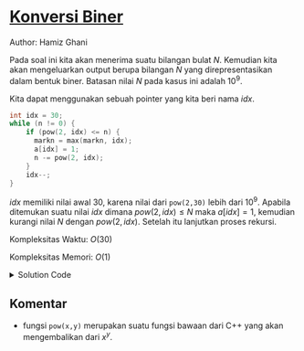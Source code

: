 # [Konversi Biner](https://tlx.toki.id/courses/basic/chapters/12/problems/E)

Author: Hamiz Ghani

Pada soal ini kita akan menerima suatu bilangan bulat $N$. Kemudian kita akan mengeluarkan output berupa bilangan $N$ yang direpresentasikan dalam bentuk biner.
Batasan nilai $N$ pada kasus ini adalah $10^9$. 

Kita dapat menggunakan sebuah pointer yang kita beri nama $idx$.
```c++
int idx = 30;
while (n != 0) {
    if (pow(2, idx) <= n) {
      markn = max(markn, idx);
      a[idx] = 1;
      n -= pow(2, idx);
    }
    idx--;
}
```
$idx$ memiliki nilai awal 30, karena nilai dari `pow(2,30)` lebih dari $10^9$. Apabila ditemukan suatu nilai $idx$ dimana $pow(2,idx)≤N$ maka $a[idx]=1$, kemudian kurangi nilai $N$ dengan $pow(2,idx)$. Setelah itu lanjutkan proses rekursi.

Kompleksitas Waktu: $O(30)$

Kompleksitas Memori: $O(1)$

<details>
  <summary>Solution Code</summary>

```c++
#include <bits/stdc++.h>
using namespace std;
int n, idx = 30;
int a[31];
int markn;
main() {
  cin >> n;
  while (n != 0) {
    if (pow(2, idx) <= n) {
      markn = max(markn, idx);
      a[idx] = 1;
      n -= pow(2, idx);
    }
    idx--;
  }
  for (int i = markn; i >= 0; i--) {
    cout << a[i];
  }
  cout << endl;
}

```
</details>



<!-- Tambahkan komentar apabila perlu
-->
## Komentar

- fungsi `pow(x,y)` merupakan suatu fungsi bawaan dari C++ yang akan mengembalikan dari $x^y$.


<!-- Tambahkan referensi link materi yang berhubungan apabila perlu

## Materi Yang Berhubungan
    
-  [swap() in C++](https://www.geeksforgeeks.org/swap-in-cpp/)
-->

<!-- Tambahkan referensi link soal yang berhubungan apabila perlu

## Soal Yang Berhubungan
    
- [Nama Soal 1](link-soal)
- [Nama Soal II](link-soal)

-->